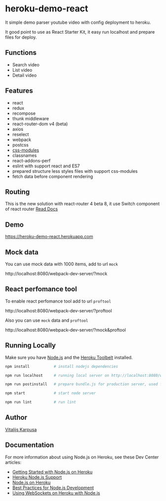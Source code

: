 # heroku-demo-react

It simple demo parser youtube video with config deployment to heroku.

It good point to use as React Starter Kit, it easy run localhost and prepare files for deploy.

## Functions

* Search video
* List video
* Detail video

## Features

* react
* redux
* recompose
* thunk middleware
* react-router-dom v4 (beta)
* axios
* reselect
* webpack
* postcss
* [css-modules](https://github.com/css-modules/css-modules)
* classnames
* react-addons-perf
* eslint with support react and ES7
* prepared structure less styles files with support css-modules
* fetch data before component rendering

## Routing

This is the new solution with react-router 4 beta 8, it use Switch component of react router [Read Docs](https://github.com/ReactTraining/react-router/tree/master/packages/react-router/docs/api)

## Demo

https://heroku-demo-react.herokuapp.com

## Mock data

You can use mock data with 1000 items, add to url `mock`

http://localhost:8080/webpack-dev-server/?mock

## React perfomance tool

To enable react perfomance tool add to url `proftool`

http://localhost:8080/webpack-dev-server/?proftool

Also you can use `mock` data and `proftool`

http://localhost:8080/webpack-dev-server/?mock&proftool

## Running Locally

Make sure you have [Node.js](http://nodejs.org/) and the [Heroku Toolbelt](https://toolbelt.heroku.com/) installed.

```bash
npm install           # install nodejs dependencies
```

```bash
npm run localhost     # running local server on http://localhost:8080/webpack-dev-server/
```

```bash
npm run postinstall   # prepare bundle.js for production server, used for heroku deployment
```

```bash
npm start             # start node server
```

```bash
npm run lint          # run lint
```

## Author

[Vitalijs Karpusa](http://www.karpusa.lv)

## Documentation

For more information about using Node.js on Heroku, see these Dev Center articles:

- [Getting Started with Node.js on Heroku](https://devcenter.heroku.com/articles/getting-started-with-nodejs)
- [Heroku Node.js Support](https://devcenter.heroku.com/articles/nodejs-support)
- [Node.js on Heroku](https://devcenter.heroku.com/categories/nodejs)
- [Best Practices for Node.js Development](https://devcenter.heroku.com/articles/node-best-practices)
- [Using WebSockets on Heroku with Node.js](https://devcenter.heroku.com/articles/node-websockets)
